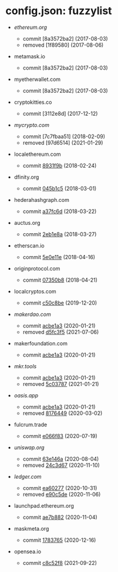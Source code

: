 # config.json: fuzzylist

- *ethereum.org*
  - commit [8a3572ba2] (2017-08-03)
  - removed [1f89580] (2017-08-06)

- metamask.io
  - commit [8a3572ba2] (2017-08-03)

- myetherwallet.com
  - commit [8a3572ba2] (2017-08-03)

- cryptokitties.co
  - commit [3112e8d] (2017-12-12)

- *mycrypto.com*
  - commit [7c7fbaa51] (2018-02-09)
  - removed [97d6514] (2021-01-29)

- localethereum.com
  - commit [8931f9b](https://github.com/MetaMask/eth-phishing-detect/commit/8931f9b) (2018-02-24)

- dfinity.org
  - commit [045b1c5](https://github.com/MetaMask/eth-phishing-detect/commit/045b1c5) (2018-03-01)

- hederahashgraph.com
  - commit [a37fc6d](https://github.com/MetaMask/eth-phishing-detect/commit/a37fc6d) (2018-03-22)

- auctus.org
  - commit [2eb1e8a](https://github.com/MetaMask/eth-phishing-detect/commit/2eb1e8a) (2018-03-27)

- etherscan.io
  - commit [5e0e11e](https://github.com/MetaMask/eth-phishing-detect/commit/5e0e11e) (2018-04-16)

- originprotocol.com
  - commit [07350b8](https://github.com/MetaMask/eth-phishing-detect/commit/07350b8) (2018-04-21)

- localcryptos.com
  - commit [c50c8be](https://github.com/MetaMask/eth-phishing-detect/commit/c50c8be) (2019-12-20)

- *makerdao.com*
  - commit [acbe1a3](https://github.com/MetaMask/eth-phishing-detect/commit/acbe1a3) (2020-01-21)
  - removed [d5fc3f5](https://github.com/MetaMask/eth-phishing-detect/commit/d5fc3f5) (2021-07-06)

- makerfoundation.com
  - commit [acbe1a3](https://github.com/MetaMask/eth-phishing-detect/commit/acbe1a3) (2020-01-21)

- *mkr.tools*
  - commit [acbe1a3](https://github.com/MetaMask/eth-phishing-detect/commit/acbe1a3) (2020-01-21)
  - removed [5c03787](https://github.com/MetaMask/eth-phishing-detect/commit/5c03787) (2021-01-21)

- *oasis.app*
  - commit [acbe1a3](https://github.com/MetaMask/eth-phishing-detect/commit/acbe1a3) (2020-01-21)
  - removed [8176449](https://github.com/MetaMask/eth-phishing-detect/commit/8176449) (2020-03-02)

- fulcrum.trade
  - commit [e066f83](https://github.com/MetaMask/eth-phishing-detect/commit/e066f83) (2020-07-19)

- *uniswap.org*
  - commit [63e146a](https://github.com/MetaMask/eth-phishing-detect/commit/63e146a) (2020-08-04)
  - removed [24c3d67](https://github.com/MetaMask/eth-phishing-detect/commit/24c3d67) (2020-11-10)

- *ledger.com*
  - commit [ea60277](https://github.com/MetaMask/eth-phishing-detect/commit/ea60277) (2020-10-31)
  - removed [e90c5de](https://github.com/MetaMask/eth-phishing-detect/commit/e90c5de) (2020-11-06)

- launchpad.ethereum.org
  - commit [ae7b882](https://github.com/MetaMask/eth-phishing-detect/commit/ae7b882) (2020-11-04)

- maskmeta.org
  - commit [1783765](https://github.com/MetaMask/eth-phishing-detect/commit/1783765) (2020-12-16)

- opensea.io
  - commit [c8c52f8](https://github.com/MetaMask/eth-phishing-detect/commit/c8c52f8) (2021-09-22)
